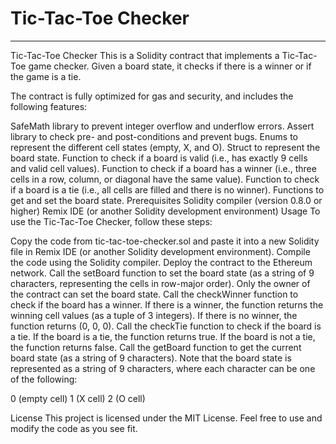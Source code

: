 # Tic-Tac-Toe Checker

------------

Tic-Tac-Toe Checker
This is a Solidity contract that implements a Tic-Tac-Toe game checker. Given a board state, it checks if there is a winner or if the game is a tie.

The contract is fully optimized for gas and security, and includes the following features:

SafeMath library to prevent integer overflow and underflow errors.
Assert library to check pre- and post-conditions and prevent bugs.
Enums to represent the different cell states (empty, X, and O).
Struct to represent the board state.
Function to check if a board is valid (i.e., has exactly 9 cells and valid cell values).
Function to check if a board has a winner (i.e., three cells in a row, column, or diagonal have the same value).
Function to check if a board is a tie (i.e., all cells are filled and there is no winner).
Functions to get and set the board state.
Prerequisites
Solidity compiler (version 0.8.0 or higher)
Remix IDE (or another Solidity development environment)
Usage
To use the Tic-Tac-Toe Checker, follow these steps:

Copy the code from tic-tac-toe-checker.sol and paste it into a new Solidity file in Remix IDE (or another Solidity development environment).
Compile the code using the Solidity compiler.
Deploy the contract to the Ethereum network.
Call the setBoard function to set the board state (as a string of 9 characters, representing the cells in row-major order). Only the owner of the contract can set the board state.
Call the checkWinner function to check if the board has a winner. If there is a winner, the function returns the winning cell values (as a tuple of 3 integers). If there is no winner, the function returns (0, 0, 0).
Call the checkTie function to check if the board is a tie. If the board is a tie, the function returns true. If the board is not a tie, the function returns false.
Call the getBoard function to get the current board state (as a string of 9 characters).
Note that the board state is represented as a string of 9 characters, where each character can be one of the following:

0 (empty cell)
1 (X cell)
2 (O cell)

License
This project is licensed under the MIT License. Feel free to use and modify the code as you see fit.